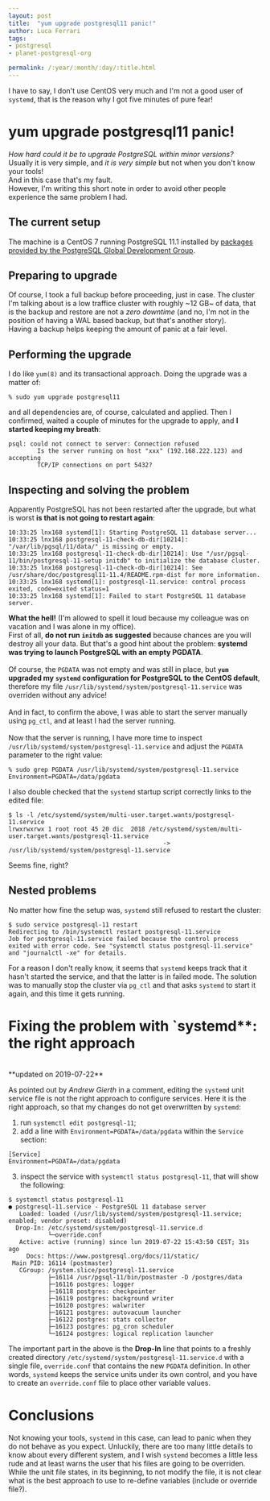 ```yaml
---
layout: post
title:  "yum upgrade postgresql11 panic!"
author: Luca Ferrari
tags:
- postgresql
- planet-postgresql-org

permalink: /:year/:month/:day/:title.html
---
```

I have to say, I don't use CentOS very much and I'm not a good user of `systemd`, that is the reason why I got five minutes of pure fear!

# yum upgrade postgresql11 panic!

*How hard could it be to upgrade PostgreSQL within minor versions?*
<br/>
Usually it is very simple, and *it is very simple* but not when you don't know your tools!
<br/>
And in this case that's my fault.
<br/>
However, I'm writing this short note in order to avoid other people experience the same problem I had.

## The current setup

The machine is a CentOS 7 running PostgreSQL 11.1 installed by [packages provided by the PostgreSQL Global Development Group](https://yum.postgresql.org/).

## Preparing to upgrade

Of course, I took a full backup before proceeding, just in case. The cluster I'm talking about is a low traffice cluster with roughly ~12 GB~ of data, that is the backup and restore are not a *zero downtime* (and no, I'm not in the position of having a WAL based backup, but that's another story).
<br/>
Having a backup helps keeping the amount of panic at a fair level.

## Performing the upgrade

I do like `yum(8)` and its transactional approach.
Doing the upgrade was a matter of:

```shell
% sudo yum upgrade postgresql11
```

and all dependencies are, of course, calculated and applied. Then I confirmed, waited a couple of minutes for the upgrade to apply, and **I started keeping my breath**:

```shell
psql: could not connect to server: Connection refused
        Is the server running on host "xxx" (192.168.222.123) and accepting
        TCP/IP connections on port 5432?
```

## Inspecting and solving the problem

Apparently PostgreSQL has not been restarted after the upgrade, but what is worst **is that is not going to restart again**:

```shell
10:33:25 lnx168 systemd[1]: Starting PostgreSQL 11 database server...
10:33:25 lnx168 postgresql-11-check-db-dir[10214]: "/var/lib/pgsql/11/data/" is missing or empty.
10:33:25 lnx168 postgresql-11-check-db-dir[10214]: Use "/usr/pgsql-11/bin/postgresql-11-setup initdb" to initialize the database cluster.
10:33:25 lnx168 postgresql-11-check-db-dir[10214]: See /usr/share/doc/postgresql11-11.4/README.rpm-dist for more information.
10:33:25 lnx168 systemd[1]: postgresql-11.service: control process exited, code=exited status=1
10:33:25 lnx168 systemd[1]: Failed to start PostgreSQL 11 database server.
```

**What the hell!** (I'm allowed to spell it loud because my colleague was on vacation and I was alone in my office).
<br/>
First of all, **do not run `initdb` as suggested** because chances are you will destroy all your data. But that's a good hint about the problem: **systemd was trying to launch PostgreSQL with an empty PGDATA**.
<br/>
<br/>
Of course, the `PGDATA` was not empty and was still in place, but **`yum` upgraded my `systemd` configuration for PostgreSQL to the CentOS default**, therefore my file `/usr/lib/systemd/system/postgresql-11.service` was overriden without any advice!
<br/>
<br/>
And in fact, to confirm the above, I was able to start the server manually using `pg_ctl`, and at least I had the server running.
<br/>
<br/>
Now that the server is running, I have more time to inspect `/usr/lib/systemd/system/postgresql-11.service` and adjust the `PGDATA` parameter to the right value:

```shell
% sudo grep PGDATA /usr/lib/systemd/system/postgresql-11.service
Environment=PGDATA=/data/pgdata
```

I also double checked that the `systemd` startup script correctly links to the edited file:

```shell
$ ls -l /etc/systemd/system/multi-user.target.wants/postgresql-11.service
lrwxrwxrwx 1 root root 45 20 dic  2018 /etc/systemd/system/multi-user.target.wants/postgresql-11.service 
                                           -> /usr/lib/systemd/system/postgresql-11.service

```

Seems fine, right?

## Nested problems

No matter how fine the setup was, `systemd` still refused to restart the cluster:

```shell
$ sudo service postgresql-11 restart                      
Redirecting to /bin/systemctl restart postgresql-11.service
Job for postgresql-11.service failed because the control process exited with error code. See "systemctl status postgresql-11.service" and "journalctl -xe" for details.
```

For a reason I don't really know, it seems that `systemd` keeps track that it hasn't started the service, and that the latter is in failed mode. The solution was to manually stop the cluster via `pg_ctl` and that asks `systemd` to start it again, and this time it gets running.

# Fixing the problem with `systemd**: the right approach
<br/>
**updated on 2019-07-22**
<br/>

As pointed out by *Andrew Gierth* in a comment, editing the `systemd` unit service file is not the right approach to configure services. Here it is the right approach, so that my changes do not get overwritten by `systemd`:
1) run `systemctl edit postgresql-11`;
2) add a line with `Environment=PGDATA=/data/pgdata` within the `Service` section:
```shell
[Service]
Environment=PGDATA=/data/pgdata
```
3) inspect the service with `systemctl status postgresql-11`, that will show the following:

```shell
$ systemctl status postgresql-11
● postgresql-11.service - PostgreSQL 11 database server
   Loaded: loaded (/usr/lib/systemd/system/postgresql-11.service; enabled; vendor preset: disabled)
  Drop-In: /etc/systemd/system/postgresql-11.service.d
           └─override.conf
   Active: active (running) since lun 2019-07-22 15:43:50 CEST; 31s ago
     Docs: https://www.postgresql.org/docs/11/static/
 Main PID: 16114 (postmaster)
   CGroup: /system.slice/postgresql-11.service
           ├─16114 /usr/pgsql-11/bin/postmaster -D /postgres/data
           ├─16116 postgres: logger   
           ├─16118 postgres: checkpointer   
           ├─16119 postgres: background writer   
           ├─16120 postgres: walwriter   
           ├─16121 postgres: autovacuum launcher   
           ├─16122 postgres: stats collector   
           ├─16123 postgres: pg_cron scheduler   
           └─16124 postgres: logical replication launcher   
```

The important part in the above is the **Drop-In** line that points to a freshly created directory `/etc/systemd/system/postgresql-11.service.d` with a single file, `override.conf` that contains the new `PGDATA` definition. In other words, `systemd` keeps the service units under its own control, and you have to create an `override.conf` file to place other variable values.

# Conclusions

Not knowing your tools, `systemd` in this case, can lead to panic when they do not behave as you expect.
Unluckily, there are too many little details to know about every different system, and I wish `systemd` becomes a little less rude and at least warns the user that his files are going to be overriden.
<br/>
While the unit file states, in its beginning, to not modify the file, it is not clear what is the best approach to use to re-define variables (include or override file?).
